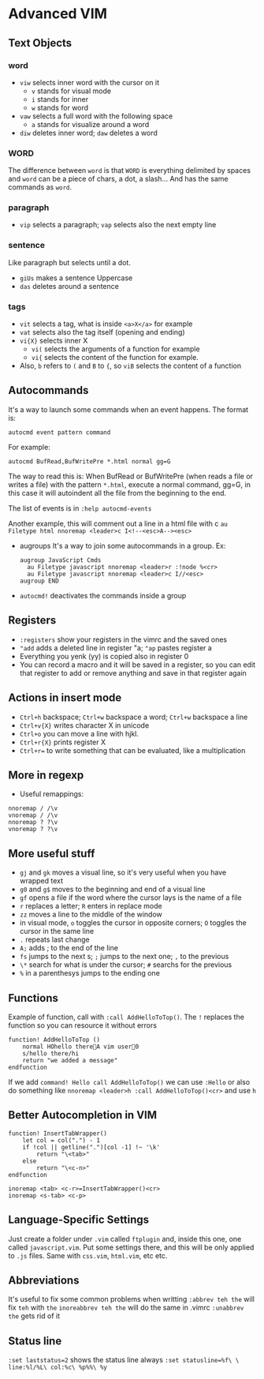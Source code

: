 # Advanced VIM

## Text Objects

### word

* `viw` selects inner word with the cursor on it
  * `v` stands for visual mode
  * `i` stands for inner
  * `w` stands for word
* `vaw` selects a full word with the following space
  * `a` stands for visualize around a word
* `diw` deletes inner word; `daw` deletes a word

### WORD
The difference between `word` is that `WORD` is everything delimited by spaces
and `word` can be a piece of chars, a dot, a slash... And has the same commands
as `word`.

### paragraph
* `vip` selects a paragraph; `vap` selects also the next empty line

### sentence
Like paragraph but selects until a dot.

* `giUs` makes a sentence Uppercase
* `das` deletes around a sentence

### tags
* `vit` selects a tag, what is inside `<a>X</a>` for example
* `vat` selects also the tag itself (opening and ending)
* `vi{X}` selects inner X
  * `vi(` selects the arguments of a function for example
  * `vi{` selects the content of the function for example.
* Also, `b` refers to `(` and `B` to `{`, so `viB` selects the content of a
  function

## Autocommands
It's a way to launch some commands when an event happens. The format is:

`autocmd event pattern command`

For example:

`autocmd BufRead,BufWritePre *.html normal gg=G`

The way to read this is: When BufRead or BufWritePre (when reads a file or
writes a file) with the pattern `*.html`, execute a normal command, gg=G, in this
case it will autoindent all the file from the beginning to the end.

The list of events is in `:help autocmd-events`

Another example, this will comment out a line in a html file with <leader>c
`au Filetype html nnoremap <leader>c I<!--<esc>A--><esc>`

* augroups
  It's a way to join some autocommands in a group. Ex:

  ```
  augroup JavaScript Cmds
    au Filetype javascript nnoremap <leader>r :!node %<cr>
    au Filetype javascript nnoremap <leader>c I//<esc>
  augroup END
  ```

* `autocmd!` deactivates the commands inside a group

## Registers  
* `:registers` show your registers in the vimrc and the saved ones
* `"add` adds a deleted line in register "a; `"ap` pastes register a
* Everything you yenk (yy) is copied also in register 0
* You can record a macro and it will be saved in a register, so you can
  edit that register to add or remove anything and save in that register again

## Actions in insert mode
* `Ctrl+h` backspace; `Ctrl+w` backspace a word; `Ctrl+w` backspace a line
* `Ctrl+v{X}` writes character X in unicode
* `Ctrl+o` you can move a line with hjkl.
* `Ctrl+r{X}` prints register X
* `Ctrl+r=` to write something that can be evaluated, like a multiplication

## More in regexp
* Useful remappings:
```
nnoremap / /\v
vnoremap / /\v
nnoremap ? ?\v
vnoremap ? ?\v
```

## More useful stuff
* `gj` and `gk` moves a visual line, so it's very useful when you have
  wrapped text
* `g0` and `g$` moves to the beginning and end of a visual line
* `gf` opens a file if the word where the cursor lays is the name of a file
* `r` replaces a letter; `R` enters in replace mode
* `zz` moves a line to the middle of the window
* in visual mode, `o` toggles the cursor in opposite corners;
  `O` toggles the cursor in the same line
* `.` repeats last change
* `A;` adds ; to the end of the line
* `fs` jumps to the next s; `;` jumps to the next one; `,` to the previous
* `\*` search for what is under the cursor; `#` searchs for the previous
* `%` in a parenthesys jumps to the ending one

## Functions
Example of function, call with `:call AddHelloToTop()`. The `!` replaces
the function so you can resource it without errors
```
function! AddHelloToTop ()
    normal HOhello thereA vim user0
    s/hello there/hi
    return "we added a message"
endfunction
```
If we add `command! Hello call AddHelloToTop()` we can use `:Hello` or also
do something like `nnoremap <leader>h :call AddHelloToTop()<cr>` and use `h`

## Better Autocompletion in VIM
```
function! InsertTabWrapper()
    let col = col(".") - 1
    if !col || getline(".")[col -1] !~ '\k'
        return "\<tab>"
    else
        return "\<c-n>"
endfunction

inoremap <tab> <c-r>=InsertTabWrapper()<cr>
inoremap <s-tab> <c-p>
```

## Language-Specific Settings
Just create a folder under `.vim` called `ftplugin` and, inside this one,
one called `javascript.vim`. Put some settings there, and this will be only
applied to `.js` files. Same with `css.vim`, `html.vim`, etc etc.

## Abbreviations
It's useful to fix some common problems when writting
`:abbrev teh the` will fix `teh` with `the`
`inoreabbrev teh the` will do the same in .vimrc
`:unabbrev the` gets rid of it

## Status line
`:set laststatus=2` shows the status line always
`:set statusline=%f\ \ line:%l/%L\ col:%c\ %p%%\ %y`

